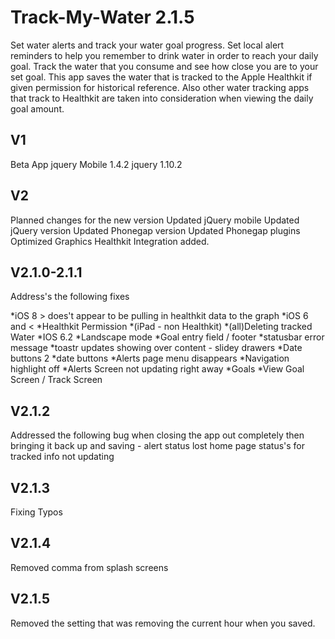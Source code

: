 Track-My-Water
2.1.5
==============
Set water alerts and track your water goal progress. Set local alert reminders to help you remember to drink water in order to reach your daily goal. Track the water that you consume and see how close you are to your set goal. This app saves the water that is tracked to the Apple Healthkit if given permission for historical reference. Also other water tracking apps that track to Healthkit are taken into consideration when viewing the daily goal amount.


## V1 ###
Beta App 
jquery Mobile 1.4.2
jquery 1.10.2

## V2 ###
Planned changes for the new version
Updated jQuery mobile 
Updated jQuery version
Updated Phonegap version
Updated Phonegap plugins
Optimized Graphics
Healthkit Integration added.

## V2.1.0-2.1.1 ##
Address's the following fixes

*iOS 8 > does't appear to be pulling in healthkit data to the graph
*iOS 6 and <
*Healthkit Permission
*(iPad - non Healthkit)
*(all)Deleting tracked Water
*IOS 6.2
*Landscape mode
*Goal entry field / footer
*statusbar error message
*toastr updates showing over content - slidey drawers
*Date buttons 2
*date buttons
*Alerts page menu disappears
*Navigation highlight off
*Alerts Screen not updating right away
*Goals
*View Goal Screen / Track Screen

## V2.1.2
Addressed the following
bug when closing the app out completely then bringing it back up and saving - alert status lost
home page status's for tracked info not updating


## V2.1.3
Fixing Typos

## V2.1.4
Removed comma from splash screens

## V2.1.5
Removed the setting that was removing the current hour when you saved.
